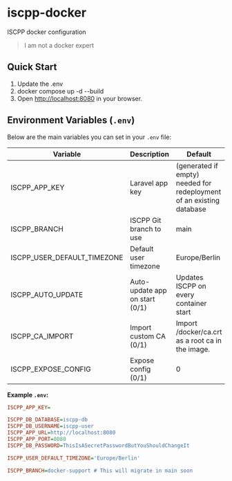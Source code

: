 # iscpp-docker
ISCPP docker configuration

> I am not a docker expert

## Quick Start

1. Update the .env
2. docker compose up -d --build
3. Open [http://localhost:8080](http://localhost:8080) in your browser.

## Environment Variables (`.env`)

Below are the main variables you can set in your `.env` file:

| Variable                     | Description                                 | Default                |
|------------------------------|---------------------------------------------|------------------------|
| ISCPP_APP_KEY                | Laravel app key                             | (generated if empty) needed for redeployment of an existing database   |
| ISCPP_BRANCH                 | ISCPP Git branch to use                     | main                   |
| ISCPP_USER_DEFAULT_TIMEZONE  | Default user timezone                       | Europe/Berlin          |
| ISCPP_AUTO_UPDATE            | Auto-update app on start (0/1)              | Updates ISCPP on every container start                      |
| ISCPP_CA_IMPORT              | Import custom CA (0/1)                      | Import /docker/ca.crt as a root ca in the image.                      |
| ISCPP_EXPOSE_CONFIG          | Expose config (0/1)                         | 0                      |

**Example `.env`:**

```ini
ISCPP_APP_KEY=

ISCPP_DB_DATABASE=iscpp-db
ISCPP_DB_USERNAME=iscpp-user
ISCPP_APP_URL=http://localhost:8080
ISCPP_APP_PORT=8080
ISCPP_DB_PASSWORD=ThisIsASecretPasswordButYouShouldChangeIt

ISCPP_USER_DEFAULT_TIMEZONE='Europe/Berlin'

ISCPP_BRANCH=docker-support # This will migrate in main soon

```
